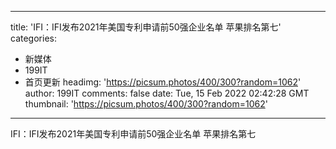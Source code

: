 
---
title: 'IFI：IFI发布2021年美国专利申请前50强企业名单 苹果排名第七'
categories: 
 - 新媒体
 - 199IT
 - 首页更新
headimg: 'https://picsum.photos/400/300?random=1062'
author: 199IT
comments: false
date: Tue, 15 Feb 2022 02:42:28 GMT
thumbnail: 'https://picsum.photos/400/300?random=1062'
---

<div>   
IFI：IFI发布2021年美国专利申请前50强企业名单 苹果排名第七  
</div>
            